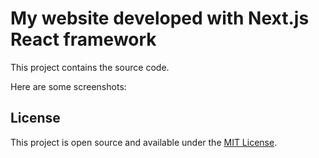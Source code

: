 # My website developed with Next.js React framework

This project contains the source code.

Here are some screenshots:

## License

This project is open source and available under the [MIT License](LICENSE).
